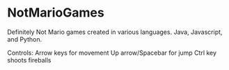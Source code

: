 # NotMarioGames
Definitely Not Mario games created in various languages. Java, Javascript, and Python. 

Controls:
Arrow keys for movement
Up arrow/Spacebar for jump
Ctrl key shoots fireballs


